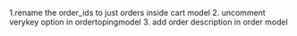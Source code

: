 1.rename the order_ids to just orders inside cart model
2. uncomment verykey option in ordertopingmodel 
3. add order description in order model

